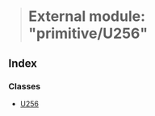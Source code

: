 > # External module: "primitive/U256"

## Index

### Classes

* [U256](../classes/_primitive_u256_.u256.md)